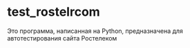 # test_rostelrcom
Это программа, написанная на Python, предназначена для автотестирования сайта Ростелеком
